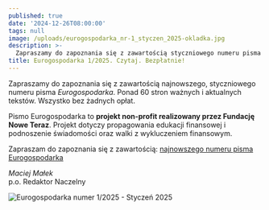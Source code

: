 ```yaml
---
published: true
date: '2024-12-26T08:00:00'
tags: null
image: /uploads/eurogospodarka_nr-1_styczen_2025-okladka.jpg
description: >-
  Zapraszamy do zapoznania się z zawartością styczniowego numeru pisma Eurogospodarka. Ponad 60 stron ważnych i aktualnych tekstów. Do poczytania... bez opłat. 
title: Eurogospodarka 1/2025. Czytaj. Bezpłatnie!
---
```


Zapraszamy do zapoznania się z zawartością najnowszego, styczniowego numeru pisma *Eurogospodarka*. Ponad 60 stron ważnych i aktualnych tekstów. Wszystko bez żadnych opłat. 

Pismo Eurogospodarka to **projekt non-profit realizowany przez Fundację Nowe Teraz**. Projekt dotyczy propagowania edukacji finansowej i podnoszenie świadomości oraz walki z wykluczeniem finansowym.

Zapraszam do zapoznania się z zawartością: [najnowszego numeru pisma Eurogospodarka](https://eurogospodarka.eu/eurogospodarka-styczen-2025/)

*Maciej Małek*   
p.o. Redaktor Naczelny

![Eurogospodarka numer 1/2025 - Styczeń 2025](/uploads/eurogospodarka_nr-1_styczen_2025-spis-tresci.jpg)
